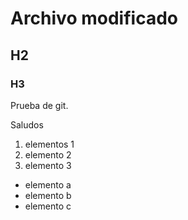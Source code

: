 # Archivo modificado
## H2
### H3

Prueba de git.

Saludos

1. elementos 1
2. elemento 2
3. elemento 3
  + elemento a
  + elemento b
  + elemento c


